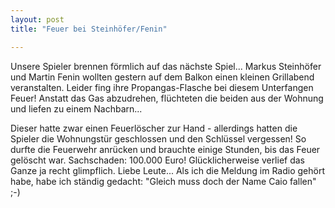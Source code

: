 ```yaml
---
layout: post
title: "Feuer bei Steinhöfer/Fenin"

---
```


Unsere Spieler brennen förmlich auf das nächste Spiel... Markus Steinhöfer und Martin Fenin wollten gestern auf dem Balkon einen kleinen Grillabend veranstalten. Leider fing ihre Propangas-Flasche bei diesem Unterfangen Feuer! Anstatt das Gas abzudrehen, flüchteten die beiden aus der Wohnung und liefen zu einem Nachbarn...

Dieser hatte zwar einen Feuerlöscher zur Hand - allerdings hatten die Spieler die Wohnungstür geschlossen und den Schlüssel vergessen! So durfte die Feuerwehr anrücken und brauchte einige Stunden, bis das Feuer gelöscht war. Sachschaden: 100.000 Euro! Glücklicherweise verlief das Ganze ja recht glimpflich. Liebe Leute... Als ich die Meldung im Radio gehört habe, habe ich ständig gedacht: "Gleich muss doch der Name Caio fallen" ;-)
